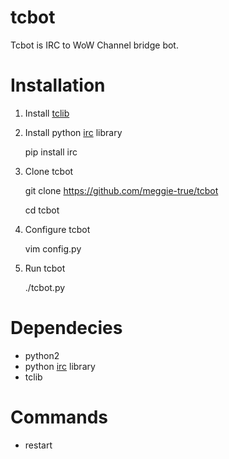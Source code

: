 tcbot
=====

Tcbot is IRC to WoW Channel bridge bot.

Installation
============
1. Install [tclib](https://github.com/meggie-true/tclib)
2. Install python [irc](https://pypi.python.org/pypi/irc) library
    
    pip install irc

3. Clone tcbot

    git clone https://github.com/meggie-true/tcbot
    
    cd tcbot
    
4. Configure tcbot

    vim config.py
    
5. Run tcbot

    ./tcbot.py
    
Dependecies
===========
* python2
* python [irc](https://pypi.python.org/pypi/irc) library
* tclib

Commands
========
* restart

